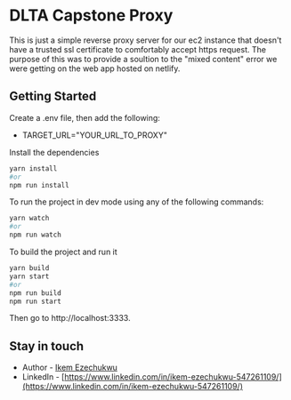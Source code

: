 # DLTA Capstone Proxy
This is just a simple reverse proxy server for our ec2 instance that doesn't have a trusted ssl certificate to comfortably accept https request. The purpose of this was to provide a soultion to the "mixed content" error we were getting on the web app hosted on netlify.

## Getting Started
Create a .env file, then add the following:
- TARGET_URL="YOUR_URL_TO_PROXY"

Install the dependencies
```bash
yarn install
#or
npm run install
```

To run the project in dev mode using any of the following commands:

```bash
yarn watch
#or
npm run watch
```

To build the project and run it

```bash
yarn build
yarn start
#or
npm run build
npm run start
```

Then go to http://localhost:3333.

## Stay in touch

- Author - [Ikem Ezechukwu](ikem.ezechukwu@outlook.com)
- LinkedIn - [https://www.linkedin.com/in/ikem-ezechukwu-547261109/](https://www.linkedin.com/in/ikem-ezechukwu-547261109/)